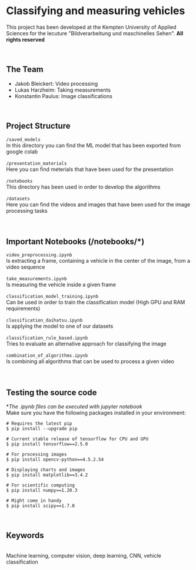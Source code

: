 # Classifying and measuring vehicles
This project has been developed at the Kempten University of Applied Sciences for the lecuture "Bildverarbeitung und maschinelles Sehen". **All rights reserved**

<br>

## The Team
- Jakob Bleickert: Video processing
- Lukas Harzheim: Taking measurements
- Konstantin Paulus: Image classifications

<br>

## Project Structure

``/saved_models`` <br>
In this directory you can find the ML model that has been exported from google colab <br><br>
``/presentation_materials`` <br>
Here you can find meterials that have been used for the presentation <br><br>
``/notebooks`` <br>
This directory has been used in order to develop the algorithms <br><br>
``/datasets`` <br>
Here you can find the videos and images that have been used for the image processing tasks <br><br><br>

## Important Notebooks (/notebooks/*)
``video_preprocessing.ipynb`` <br>
Is extracting a frame, containing a vehicle in the center of the image, from a video sequence <br><br>
``take_measurements.ipynb`` <br>
Is measuring the vehicle inside a given frame <br><br>
``classification_model_training.ipynb`` <br>
Can be used in order to train the classification model (High GPU and RAM requirements)<br><br>
``classification_daihatsu.ipynb`` <br>
Is applying the model to one of our datasets <br><br>
``classification_rule_based.ipynb`` <br>
Tries to evaluate an alternative approach for classifying the image <br><br>
``combination_of_algorithms.ipynb`` <br>
Is combining all algorithms that can be used to process a given video <br><br><br>

## Testing the source code
**The *.ipynb files can be executed with jupyter notebook** <br>
Make sure you have the following packages installed in your environment: <br>

```
# Requires the latest pip
$ pip install --upgrade pip

# Current stable release of tensorflow for CPU and GPU 
$ pip install tensorflow==2.5.0

# For processing images
$ pip install opencv-python==4.5.2.54

# Displaying charts and images
$ pip install matplotlib==3.4.2

# For scientific computing
$ pip install numpy==1.20.3

# Might come in handy
$ pip install scipy==1.7.0
```

<br>

## Keywords
<br>
Machine learning, computer vision, deep learning, CNN, vehicle classification
